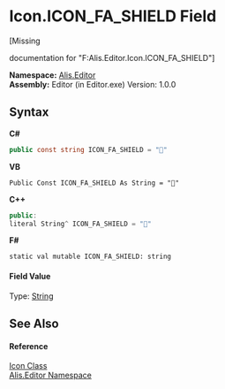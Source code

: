 # Icon.ICON_FA_SHIELD Field
 

\[Missing <summary> documentation for "F:Alis.Editor.Icon.ICON_FA_SHIELD"\]

**Namespace:**&nbsp;<a href="b150ade4-39de-a232-5f06-d3cdc1b2c538">Alis.Editor</a><br />**Assembly:**&nbsp;Editor (in Editor.exe) Version: 1.0.0

## Syntax

**C#**<br />
``` C#
public const string ICON_FA_SHIELD = ""
```

**VB**<br />
``` VB
Public Const ICON_FA_SHIELD As String = ""
```

**C++**<br />
``` C++
public:
literal String^ ICON_FA_SHIELD = ""
```

**F#**<br />
``` F#
static val mutable ICON_FA_SHIELD: string
```


#### Field Value
Type: <a href="https://docs.microsoft.com/dotnet/api/system.string" target="_blank">String</a>

## See Also


#### Reference
<a href="cc0f883c-67f8-f772-c6d7-a60b129f22a7">Icon Class</a><br /><a href="b150ade4-39de-a232-5f06-d3cdc1b2c538">Alis.Editor Namespace</a><br />